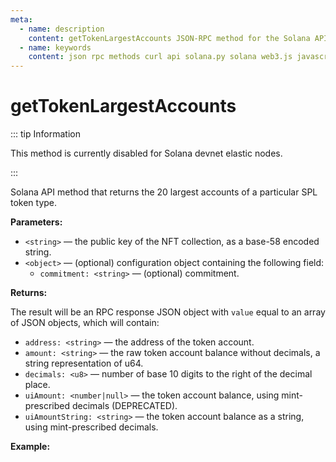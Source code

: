 ```yaml
---
meta:
  - name: description
    content: getTokenLargestAccounts JSON-RPC method for the Solana API available with examples in Solana web3.js, Solana.py, and cURL.
  - name: keywords
    content: json rpc methods curl api solana.py solana web3.js javascript python solana
---
```


# getTokenLargestAccounts

::: tip Information

This method is currently disabled for Solana devnet elastic nodes.

:::

Solana API method that returns the 20 largest accounts of a particular SPL token type.

**Parameters:**

* `<string>` — the public key of the NFT collection, as a base-58 encoded string.
* `<object>` — (optional) configuration object containing the following field:
  * `commitment: <string>` — (optional) commitment.

**Returns:**

The result will be an RPC response JSON object with `value` equal to an array of JSON objects, which will contain:

* `address: <string>` — the address of the token account.
* `amount: <string>` — the raw token account balance without decimals, a string representation of u64.
* `decimals: <u8>` — number of base 10 digits to the right of the decimal place.
* `uiAmount: <number|null>` — the token account balance, using mint-prescribed decimals (DEPRECATED).
* `uiAmountString: <string>` — the token account balance as a string, using mint-prescribed decimals.

**Example:**

<CodeSwitcher :languages="{js:'Solana web3.js', py:'Solana.py', cr:'cURL'}">
<template v-slot:js>

``` js
import { Connection } from "@solana/web3.js"

const nodeUrl = "CHAINSTACK_NODE_URL"
const connect = new Connection(nodeUrl);

(async () => {
  const MINT_ADDRESS = new PublicKey("Duch2MmgCar9UGt76smK5HcJ7anBRa31uNZZvNJt3b5S");
  const connection = new Connection(nodeUrl);

  const accounts = connection.getTokenLargestAccounts(MINT_ADDRESS)
  console.log(await accounts)
})();
```

</template>
<template v-slot:py>

``` py
from solana.rpc.api import Client

web3 = Client('CHAINSTACK_NODE_URL')

print(web3.get_token_largest_accounts("Duch2MmgCar9UGt76smK5HcJ7anBRa31uNZZvNJt3b5S"))
```

</template>
<template v-slot:cr>

``` sh
curl -X POST "CHAINSTACK_NODE_URL" \
  -H "Content-Type: application/json" \
  --data '{"jsonrpc":"2.0", "id":1, "method":"getTokenLargestAccounts", "params": ["Duch2MmgCar9UGt76smK5HcJ7anBRa31uNZZvNJt3b5S"]}'
```

</template>
</CodeSwitcher>
